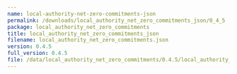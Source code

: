 ```yaml
---
name: local-authority-net-zero-commitments-json
permalink: /downloads/local_authority_net_zero_commitments_json/0_4_5
package: local_authority_net_zero_commitments
title: local_authority_net_zero_commitments_json
filename: local_authority_net_zero_commitments.json
version: 0.4.5
full_version: 0.4.5
file: /data/local_authority_net_zero_commitments/0.4.5/local_authority_net_zero_commitments.json
---
```


